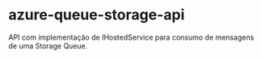 # azure-queue-storage-api
API com implementação de IHostedService para consumo de mensagens de uma Storage Queue.
